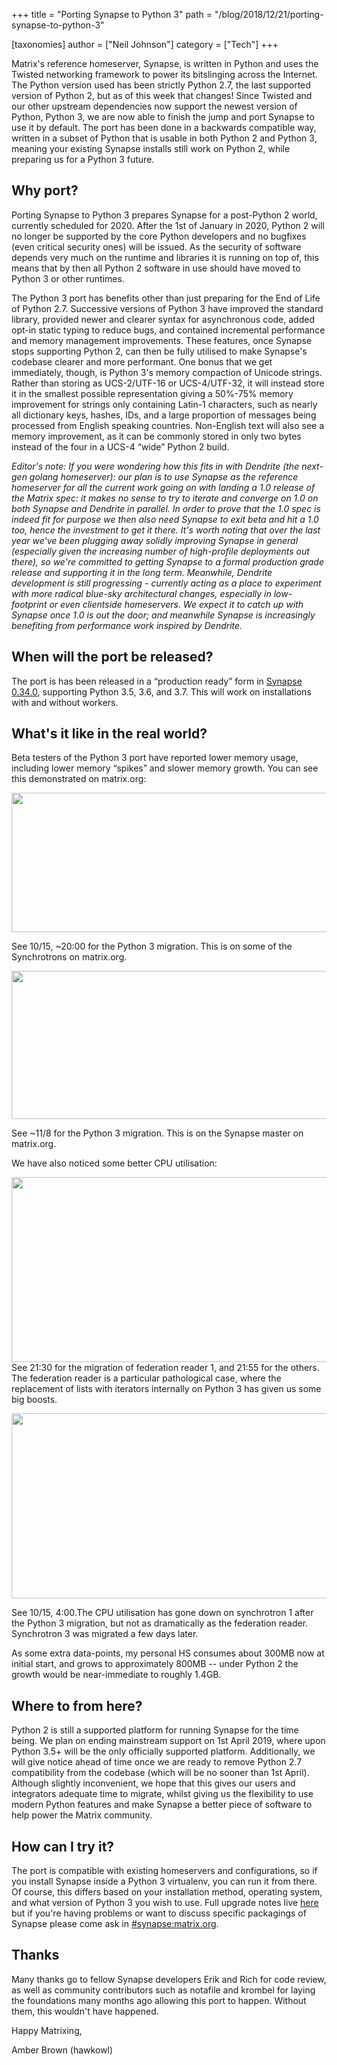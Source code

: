 +++
title = "Porting Synapse to Python 3"
path = "/blog/2018/12/21/porting-synapse-to-python-3"

[taxonomies]
author = ["Neil Johnson"]
category = ["Tech"]
+++

Matrix's reference homeserver, Synapse, is written in Python and uses the Twisted networking framework to power its bitslinging across the Internet. The Python version used has been strictly Python 2.7, the last supported version of Python 2, but as of this week that changes! Since Twisted and our other upstream dependencies now support the newest version of Python, Python 3, we are now able to finish the jump and port Synapse to use it by default. The port has been done in a backwards compatible way, written in a subset of Python that is usable in both Python 2 and Python 3, meaning your existing Synapse installs still work on Python 2, while preparing us for a Python 3 future.

## Why port?

Porting Synapse to Python 3 prepares Synapse for a post-Python 2 world, currently scheduled for 2020. After the 1st of January in 2020, Python 2 will no longer be supported by the core Python developers and no bugfixes (even critical security ones) will be issued. As the security of software depends very much on the runtime and libraries it is running on top of, this means that by then all Python 2 software in use should have moved to Python 3 or other runtimes.


The Python 3 port has benefits other than just preparing for the End of Life of Python 2.7. Successive versions of Python 3 have improved the standard library, provided newer and clearer syntax for asynchronous code, added opt-in static typing to reduce bugs, and contained incremental performance and memory management improvements. These features, once Synapse stops supporting Python 2, can then be fully utilised to make Synapse's codebase clearer and more performant. One bonus that we get immediately, though, is Python 3's memory compaction of Unicode strings. Rather than storing as UCS-2/UTF-16 or UCS-4/UTF-32, it will instead store it in the smallest possible representation giving a 50%-75% memory improvement for strings only containing Latin-1 characters, such as nearly all dictionary keys, hashes, IDs, and a large proportion of messages being processed from English speaking countries. Non-English text will also see a memory improvement, as it can be commonly stored in only two bytes instead of the four in a UCS-4 “wide” Python 2 build.


<i>Editor's note: If you were wondering how this fits in with Dendrite (the next-gen golang homeserver): our plan is to use Synapse as the reference homeserver for all the current work going on with landing a 1.0 release of the Matrix spec: it makes no sense to try to iterate and converge on 1.0 on both Synapse and Dendrite in parallel. In order to prove that the 1.0 spec is indeed fit for purpose we then also need Synapse to exit beta and hit a 1.0 too, hence the investment to get it there. It's worth noting that over the last year we've been plugging away solidly improving Synapse in general (especially given the increasing number of high-profile deployments out there), so we're committed to getting Synapse to a formal production grade release and supporting it in the long term. Meanwhile, Dendrite development is still progressing - currently acting as a place to experiment with more radical blue-sky architectural changes, especially in low-footprint or even clientside homeservers. We expect it to catch up with Synapse once 1.0 is out the door; and meanwhile Synapse is increasingly benefiting from performance work inspired by Dendrite.
</i>

## When will the port be released?

The port is has been released in a “production ready” form in <a href="/blog/2018/12/20/synapse-0-34-0-released/">Synapse 0.34.0</a>, supporting Python 3.5, 3.6, and 3.7. This will work on installations with and without workers.

## What's it like in the real world?

Beta testers of the Python 3 port have reported lower memory usage, including lower memory “spikes” and slower memory growth. You can see this demonstrated on matrix.org:


<a href="/blog/wp-content/uploads/2018/12/image3.png"><img class="alignnone size-large wp-image-3830" src="/blog/wp-content/uploads/2018/12/image3-1024x223.png" alt="" width="1024" height="223" /></a>


See 10/15, ~20:00 for the Python 3 migration. This is on some of the Synchrotrons on matrix.org.


<a href="/blog/wp-content/uploads/2018/12/image1.png"><img class="alignnone size-large wp-image-3824" src="/blog/wp-content/uploads/2018/12/image1-1024x237.png" alt="" width="1024" height="237" /></a>

See ~11/8 for the Python 3 migration. This is on the Synapse master on matrix.org.


We have also noticed some better CPU utilisation:


<span style="font-weight: 400;"><a href="/blog/wp-content/uploads/2018/12/image2.png"><img class="alignnone size-large wp-image-3822" src="/blog/wp-content/uploads/2018/12/image2-1024x296.png" alt="" width="1024" height="296" /></a>
</span>
See 21:30 for the migration of federation reader 1, and 21:55 for the others. The federation reader is a particular pathological case, where the replacement of lists with iterators internally on Python 3 has given us some big boosts.


<a href="/blog/wp-content/uploads/2018/12/image4.png"><img class="alignnone size-large wp-image-3829" src="/blog/wp-content/uploads/2018/12/image4-1024x296.png" alt="" width="1024" height="296" /></a>

See 10/15, 4:00.The CPU utilisation has gone down on synchrotron 1 after the Python 3 migration, but not as dramatically as the federation reader. Synchrotron 3 was migrated a few days later.


As some extra data-points, my personal HS consumes about 300MB now at initial start, and grows to approximately 800MB -- under Python 2 the growth would be near-immediate to roughly 1.4GB.

## Where to from here?

Python 2 is still a supported platform for running Synapse for the time being. We plan on ending mainstream support on 1st April 2019, where upon Python 3.5+ will be the only officially supported platform. Additionally, we will give notice ahead of time once we are ready to remove Python 2.7 compatibility from the codebase (which will be no sooner than 1st April). Although slightly inconvenient, we hope that this gives our users and integrators adequate time to migrate, whilst giving us the flexibility to use modern Python features and make Synapse a better piece of software to help power the Matrix community.

## How can I try it?

The port is compatible with existing homeservers and configurations, so if you install Synapse inside a Python 3 virtualenv, you can run it from there. Of course, this differs based on your installation method, operating system, and what version of Python 3 you wish to use. Full upgrade notes live <a href="https://github.com/matrix-org/synapse/blob/release-v0.34.0/UPGRADE.rst#upgrading-to-v0340">here</a> but if you're having problems or want to discuss specific packagings of Synapse please come ask in <a href="https://matrix.to/#/#synapse:matrix.org">#synapse:matrix.org</a>.

## Thanks

Many thanks go to fellow Synapse developers Erik and Rich for code review, as well as community contributors such as notafile and krombel for laying the foundations many months ago allowing this port to happen. Without them, this wouldn't have happened.


Happy Matrixing,


Amber Brown (hawkowl)
